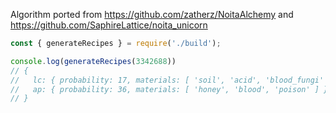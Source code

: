 
Algorithm ported from https://github.com/zatherz/NoitaAlchemy and https://github.com/SaphireLattice/noita_unicorn

```javascript
const { generateRecipes } = require('./build');

console.log(generateRecipes(3342688))
// {
//   lc: { probability: 17, materials: [ 'soil', 'acid', 'blood_fungi' ] },
//   ap: { probability: 36, materials: [ 'honey', 'blood', 'poison' ] }
// }
```
